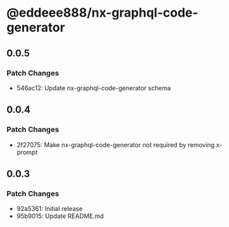 # @eddeee888/nx-graphql-code-generator

## 0.0.5

### Patch Changes

- 546ac12: Update nx-graphql-code-generator schema

## 0.0.4

### Patch Changes

- 2f27075: Make nx-graphql-code-generator not required by removing x-prompt

## 0.0.3

### Patch Changes

- 92a5361: Initial release
- 95b9015: Update README.md
